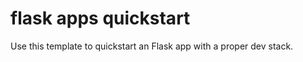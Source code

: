 flask apps quickstart
======

Use this template to quickstart an Flask app with a proper dev stack.
